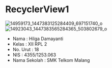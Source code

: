 # RecyclerView1
![14959173_1447383125284409_697151740_o](https://cloud.githubusercontent.com/assets/22041608/20009923/dba96516-a2d8-11e6-86d6-3a47ec23b561.jpg)
![14923043_1447383565284365_503802679_o](https://cloud.githubusercontent.com/assets/22041608/20009924/dbab90c0-a2d8-11e6-890b-0d2639e0f92f.jpg)

- Nama 		     : Hilga Damayanti 
- Kelas		     : XII RPL 2
- No. Urut     : 18 
- NIS          : 4355/1253.063
- Nama Sekolah : SMK Telkom Malang
